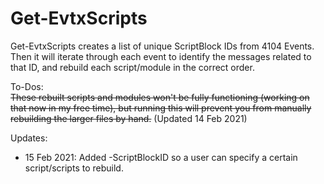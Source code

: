 # Get-EvtxScripts

Get-EvtxScripts creates a list of unique ScriptBlock IDs from 4104 Events. Then it will iterate through each event to identify the messages related to that ID, 
and rebuild each script/module in the correct order.

To-Dos:  
~~These rebuilt scripts and modules won't be fully functioning (working on that now in my free time), but running this will prevent you from manually
rebuilding the larger files by hand.~~ (Updated 14 Feb 2021)

Updates:  
- 15 Feb 2021: Added -ScriptBlockID so a user can specify a certain script/scripts to rebuild.
